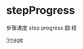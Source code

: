 # stepProgress
步骤进度  step  progress 圆 线

[!image](https://github.com/ChoSoodong/stepProgress/blob/master/Snip20200828_1.png)
